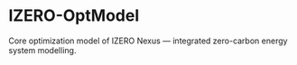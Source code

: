 # IZERO-OptModel
Core optimization model of IZERO Nexus — integrated zero-carbon energy system modelling.
